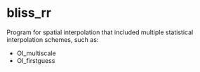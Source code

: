 # bliss_rr
Program for spatial interpolation that included multiple statistical interpolation schemes, such as:

* OI_multiscale
* OI_firstguess
